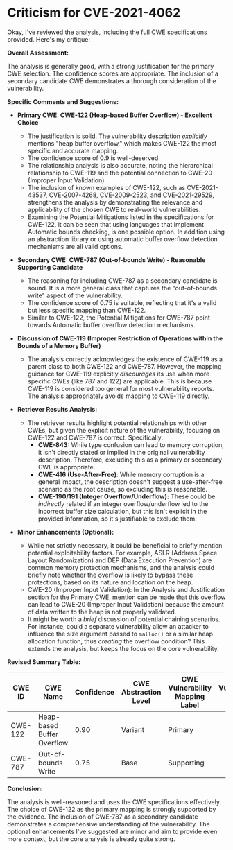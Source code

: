 # Criticism for CVE-2021-4062

Okay, I've reviewed the analysis, including the full CWE specifications provided. Here's my critique:

**Overall Assessment:**

The analysis is generally good, with a strong justification for the primary CWE selection. The confidence scores are appropriate. The inclusion of a secondary candidate CWE demonstrates a thorough consideration of the vulnerability.

**Specific Comments and Suggestions:**

*   **Primary CWE: CWE-122 (Heap-based Buffer Overflow) - Excellent Choice**

    *   The justification is solid. The vulnerability description *explicitly* mentions "heap buffer overflow," which makes CWE-122 the most specific and accurate mapping.
    *   The confidence score of 0.9 is well-deserved.
    *   The relationship analysis is also accurate, noting the hierarchical relationship to CWE-119 and the potential connection to CWE-20 (Improper Input Validation).
    *   The inclusion of known examples of CWE-122, such as CVE-2021-43537, CVE-2007-4268, CVE-2009-2523, and CVE-2021-29529, strengthens the analysis by demonstrating the relevance and applicability of the chosen CWE to real-world vulnerabilities.
    *   Examining the Potential Mitigations listed in the specifications for CWE-122, it can be seen that using languages that implement Automatic bounds checking, is one possible option. In addition using an abstraction library or using automatic buffer overflow detection mechanisms are all valid options.

*   **Secondary CWE: CWE-787 (Out-of-bounds Write) - Reasonable Supporting Candidate**

    *   The reasoning for including CWE-787 as a secondary candidate is sound. It is a more general class that captures the "out-of-bounds write" aspect of the vulnerability.
    *   The confidence score of 0.75 is suitable, reflecting that it's a valid but less specific mapping than CWE-122.
    *   Similar to CWE-122, the Potential Mitigations for CWE-787 point towards Automatic buffer overflow detection mechanisms.

*   **Discussion of CWE-119 (Improper Restriction of Operations within the Bounds of a Memory Buffer)**

    *   The analysis correctly acknowledges the existence of CWE-119 as a parent class to both CWE-122 and CWE-787. However, the mapping guidance for CWE-119 explicitly *discourages* its use when more specific CWEs (like 787 and 122) are applicable. This is because CWE-119 is considered too general for most vulnerability reports. The analysis appropriately avoids mapping to CWE-119 directly.

*   **Retriever Results Analysis:**
    * The retriever results highlight potential relationships with other CWEs, but given the explicit nature of the vulnerability, focusing on CWE-122 and CWE-787 is correct. Specifically:
        *   **CWE-843:** While type confusion can lead to memory corruption, it isn't directly stated or implied in the original vulnerability description. Therefore, excluding this as a primary or secondary CWE is appropriate.
        *   **CWE-416 (Use-After-Free)**: While memory corruption is a general impact, the description doesn't suggest a use-after-free scenario as the root cause, so excluding this is reasonable.
        *   **CWE-190/191 (Integer Overflow/Underflow):** These could be *indirectly* related if an integer overflow/underflow led to the incorrect buffer size calculation, but this isn't explicit in the provided information, so it's justifiable to exclude them.

*   **Minor Enhancements (Optional):**
    *   While not strictly necessary, it could be beneficial to briefly mention potential exploitability factors. For example, ASLR (Address Space Layout Randomization) and DEP (Data Execution Prevention) are common memory protection mechanisms, and the analysis could briefly note whether the overflow is likely to bypass these protections, based on its nature and location on the heap.
    *    CWE-20 (Improper Input Validation): In the Analysis and Justification section for the Primary CWE, mention can be made that this overflow can lead to CWE-20 (Improper Input Validation) because the amount of data written to the heap is not properly validated.
    *   It might be worth a *brief* discussion of potential chaining scenarios. For instance, could a separate vulnerability allow an attacker to influence the size argument passed to `malloc()` or a similar heap allocation function, thus *creating* the overflow condition? This extends the analysis, but keeps the focus on the core vulnerability.

**Revised Summary Table:**

| CWE ID  | CWE Name  | Confidence | CWE Abstraction Level | CWE Vulnerability Mapping Label | CWE-Vulnerability Mapping Notes |
|---|---|---|---|---|---|
| CWE-122 | Heap-based Buffer Overflow | 0.90 | Variant | Primary |  |
| CWE-787 | Out-of-bounds Write | 0.75 | Base | Supporting |  |

**Conclusion:**

The analysis is well-reasoned and uses the CWE specifications effectively. The choice of CWE-122 as the primary mapping is strongly supported by the evidence. The inclusion of CWE-787 as a secondary candidate demonstrates a comprehensive understanding of the vulnerability. The optional enhancements I've suggested are minor and aim to provide even more context, but the core analysis is already quite strong.